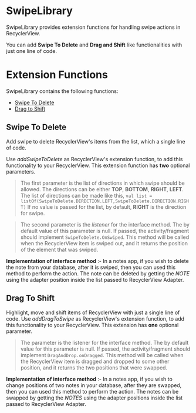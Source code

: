# SwipeLibrary

SwipeLibrary provides extension functions for handling swipe actions in RecyclerView. 

You can add **Swipe To Delete** and **Drag and Shift** like functionalities with just one line of code.


# Extension Functions

SwipeLibrary contains the following functions:
- [Swipe To Delete](#swipe-to-delete)
- [Drag to Shift](#drag-to-shift)

## Swipe To Delete
Add swipe to delete RecyclerView's items from the list, which a single line of code.

Use *addSwipeToDelete* as RecyclerView's extension function, to add this functionality to your RecyclerView. 
This extension function has **two** optional parameters. 
> The first parameter is the list of directions in which swipe should be allowed. The directions can be either **TOP**, **BOTTOM**, **RIGHT**, **LEFT**.
The list of directions can be made like this,
		`val list = listOf(SwipeToDelete.DIRECTION.LEFT,SwipeToDelete.DIRECTION.RIGHT)`
If no value is passed for the list, by default, **RIGHT** is the direction for swipe.


> The second parameter is the *listener* for the interface method. The by default value of this parameter is null. If passed, the activity/fragment should implement `SwipeToDelete.OnSwiped`. This method will be called when the RecyclerView item is swiped out, and it returns the position of the element that was swiped. 

**Implementation of interface method** :-
In a notes app, if you wish to delete the note from your database, after it is swiped, then you can used this method to perform the action. The note can be deleted by getting the *NOTE* using the adapter position inside the list passed to RecyclerView Adapter.


## Drag To Shift

Highlight, move and shift items of RecyclerView with just a single line of code.
Use *addDragToSwipe* as RecyclerView's extension function, to add this functionality to your RecyclerView. This extension has **one** optional parameter.

> The parameter is the listener for the interface method. The by default value for this parameter is null. If passed, the activity/fragment should implement `DragAndDrop.onDragged`. This method will be called when the RecyclerView item is dragged and dropped to some other position, and it returns the two positions that were swapped.	

**Implementation of interface method** :- 
In a notes app, if you wish to change positions of two notes in your database, after they are swapped, then you can used this method to perform the action. The notes can be swapped by getting the _NOTES_ using the adapter positions inside the list passed to RecyclerView Adapter.

